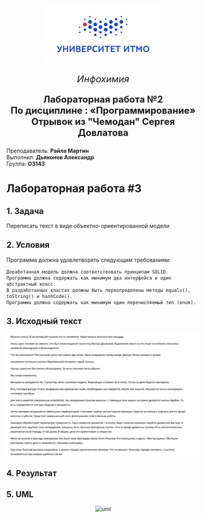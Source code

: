 <p align="center">
  <img src="./src/main/resources/Picture1.png"  alt="logo"/>
</p>
<p align="center" style ="font-size: 24px"><em>Инфохимия</em></p>

<p align="center" style ="font-size: 24px"><strong>Лабораторная работа №2 </br>
По дисциплине : «Программирование»</br>
Отрывок из "Чемодан" Сергея Довлатова</strong>
</p>
<p align="left">Преподаватель: <strong>Райла Мартин</strong></br>
Выполнил: <strong>Дьяконов Александр</strong></br>
Группа: <strong>O3143</strong>
</p>

# Лабораторная работа #3

## 1. Задача
Переписать текст в виде объектно-ориентированной модели
## 2. Условия
Программа должна удовлетворять следующим требованиям:

    Доработанная модель должна соответствовать принципам SOLID.
    Программа должна содержать как минимум два интерфейса и один абстрактный класс.
    В разработанных классах должны быть переопределены методы equals(), toString() и hashCode().
    Программа должна содержать как минимум один перечисляемый тип (enum).

## 3. Исходный текст
<p align="center">
  <img src="./src/main/resources/text.jpg"  alt="text"/>
</p>

## 4. Результат

## 5. UML
<p align="center">
  <img src="./src/main/resources/uml.jpg"  alt="uml"/>
</p>
